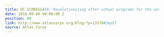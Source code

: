 ```yaml
---
title: DC SCORES&#58; Revolutionizing after-school programs for the underserved
date: 2016-09-06 00:00:00 Z
position: 89
link: http://www.atlascorps.org/blog/?p=13170#Sept7
source: Atlas Corps
---
```


